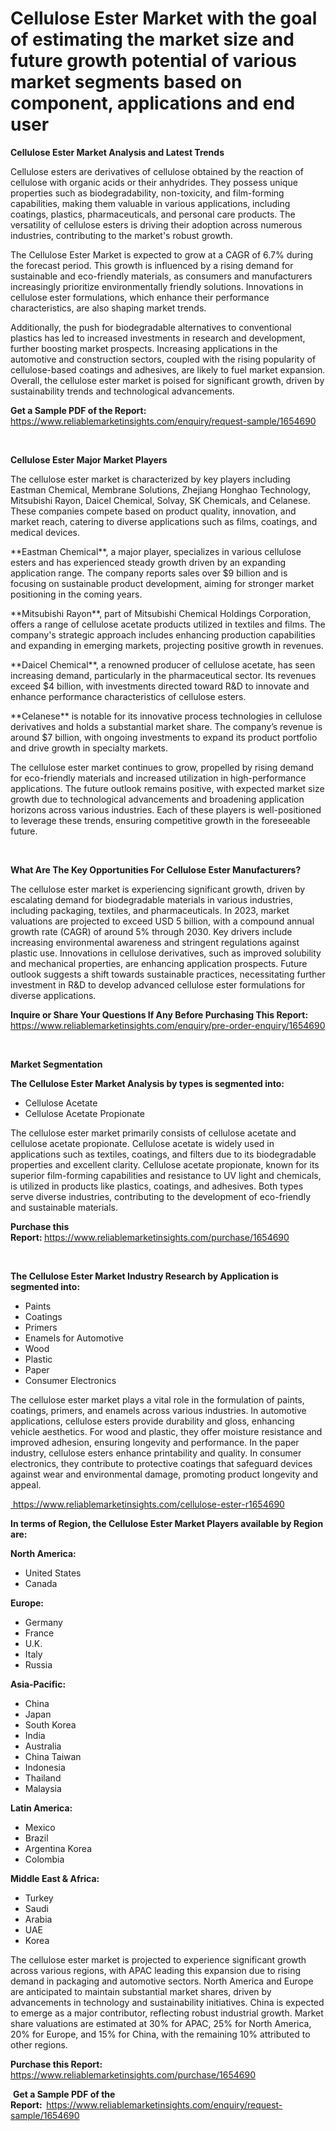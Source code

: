 <p><h1>Cellulose Ester Market with the goal of estimating the market size and future growth potential of various market segments based on component, applications and end user</h1></p><p><strong>Cellulose Ester Market Analysis and Latest Trends</strong></p>
<p><p>Cellulose esters are derivatives of cellulose obtained by the reaction of cellulose with organic acids or their anhydrides. They possess unique properties such as biodegradability, non-toxicity, and film-forming capabilities, making them valuable in various applications, including coatings, plastics, pharmaceuticals, and personal care products. The versatility of cellulose esters is driving their adoption across numerous industries, contributing to the market's robust growth.</p><p>The Cellulose Ester Market is expected to grow at a CAGR of 6.7% during the forecast period. This growth is influenced by a rising demand for sustainable and eco-friendly materials, as consumers and manufacturers increasingly prioritize environmentally friendly solutions. Innovations in cellulose ester formulations, which enhance their performance characteristics, are also shaping market trends. </p><p>Additionally, the push for biodegradable alternatives to conventional plastics has led to increased investments in research and development, further boosting market prospects. Increasing applications in the automotive and construction sectors, coupled with the rising popularity of cellulose-based coatings and adhesives, are likely to fuel market expansion. Overall, the cellulose ester market is poised for significant growth, driven by sustainability trends and technological advancements.</p></p>
<p><strong>Get a Sample PDF of the Report:&nbsp;</strong> <a href="https://www.reliablemarketinsights.com/enquiry/request-sample/1654690?utm_campaign=2745&utm_medium=2&utm_source=Github&utm_content=ia&utm_term=18042025&utm_id=cellulose-ester">https://www.reliablemarketinsights.com/enquiry/request-sample/1654690</a></p>
<p>&nbsp;</p>
<p><strong>Cellulose Ester Major Market Players</strong></p>
<p><p>The cellulose ester market is characterized by key players including Eastman Chemical, Membrane Solutions, Zhejiang Honghao Technology, Mitsubishi Rayon, Daicel Chemical, Solvay, SK Chemicals, and Celanese. These companies compete based on product quality, innovation, and market reach, catering to diverse applications such as films, coatings, and medical devices.</p><p>**Eastman Chemical**, a major player, specializes in various cellulose esters and has experienced steady growth driven by an expanding application range. The company reports sales over $9 billion and is focusing on sustainable product development, aiming for stronger market positioning in the coming years.</p><p>**Mitsubishi Rayon**, part of Mitsubishi Chemical Holdings Corporation, offers a range of cellulose acetate products utilized in textiles and films. The company's strategic approach includes enhancing production capabilities and expanding in emerging markets, projecting positive growth in revenues.</p><p>**Daicel Chemical**, a renowned producer of cellulose acetate, has seen increasing demand, particularly in the pharmaceutical sector. Its revenues exceed $4 billion, with investments directed toward R&D to innovate and enhance performance characteristics of cellulose esters.</p><p>**Celanese** is notable for its innovative process technologies in cellulose derivatives and holds a substantial market share. The company’s revenue is around $7 billion, with ongoing investments to expand its product portfolio and drive growth in specialty markets.</p><p>The cellulose ester market continues to grow, propelled by rising demand for eco-friendly materials and increased utilization in high-performance applications. The future outlook remains positive, with expected market size growth due to technological advancements and broadening application horizons across various industries. Each of these players is well-positioned to leverage these trends, ensuring competitive growth in the foreseeable future.</p></p>
<p>&nbsp;</p>
<p><strong>What Are The Key Opportunities For Cellulose Ester Manufacturers?</strong></p>
<p><p>The cellulose ester market is experiencing significant growth, driven by escalating demand for biodegradable materials in various industries, including packaging, textiles, and pharmaceuticals. In 2023, market valuations are projected to exceed USD 5 billion, with a compound annual growth rate (CAGR) of around 5% through 2030. Key drivers include increasing environmental awareness and stringent regulations against plastic use. Innovations in cellulose derivatives, such as improved solubility and mechanical properties, are enhancing application prospects. Future outlook suggests a shift towards sustainable practices, necessitating further investment in R&D to develop advanced cellulose ester formulations for diverse applications.</p></p>
<p><strong>Inquire or Share Your Questions If Any Before Purchasing This Report:</strong> <a href="https://www.reliablemarketinsights.com/enquiry/pre-order-enquiry/1654690?utm_campaign=2745&utm_medium=2&utm_source=Github&utm_content=ia&utm_term=18042025&utm_id=cellulose-ester">https://www.reliablemarketinsights.com/enquiry/pre-order-enquiry/1654690</a></p>
<p>&nbsp;</p>
<p><strong>Market Segmentation</strong></p>
<p><strong>The Cellulose Ester Market Analysis by types is segmented into:</strong></p>
<p><ul><li>Cellulose Acetate</li><li>Cellulose Acetate Propionate</li></ul></p>
<p><p>The cellulose ester market primarily consists of cellulose acetate and cellulose acetate propionate. Cellulose acetate is widely used in applications such as textiles, coatings, and filters due to its biodegradable properties and excellent clarity. Cellulose acetate propionate, known for its superior film-forming capabilities and resistance to UV light and chemicals, is utilized in products like plastics, coatings, and adhesives. Both types serve diverse industries, contributing to the development of eco-friendly and sustainable materials.</p></p>
<p><strong>Purchase this Report:&nbsp;</strong><a href="https://www.reliablemarketinsights.com/purchase/1654690?utm_campaign=2745&utm_medium=2&utm_source=Github&utm_content=ia&utm_term=18042025&utm_id=cellulose-ester">https://www.reliablemarketinsights.com/purchase/1654690</a></p>
<p>&nbsp;</p>
<p><strong>The Cellulose Ester Market Industry Research by Application is segmented into:</strong></p>
<p><ul><li>Paints</li><li>Coatings</li><li>Primers</li><li>Enamels for Automotive</li><li>Wood</li><li>Plastic</li><li>Paper</li><li>Consumer Electronics</li></ul></p>
<p><p>The cellulose ester market plays a vital role in the formulation of paints, coatings, primers, and enamels across various industries. In automotive applications, cellulose esters provide durability and gloss, enhancing vehicle aesthetics. For wood and plastic, they offer moisture resistance and improved adhesion, ensuring longevity and performance. In the paper industry, cellulose esters enhance printability and quality. In consumer electronics, they contribute to protective coatings that safeguard devices against wear and environmental damage, promoting product longevity and appeal.</p></p>
<p><a href="https://www.reliablemarketinsights.com/cellulose-ester-r1654690?utm_campaign=2745&utm_medium=2&utm_source=Github&utm_content=ia&utm_term=18042025&utm_id=cellulose-ester">&nbsp;https://www.reliablemarketinsights.com/cellulose-ester-r1654690</a></p>
<p><strong>In terms of Region, the Cellulose Ester Market Players available by Region are:</strong></p>
<p>
    <p> <strong> North America: </strong>
        <ul>
            <li>United States</li>
            <li>Canada</li>
        </ul>
        </p> 
    <p> <strong> Europe: </strong>
        <ul>
            <li>Germany</li>
            <li>France</li>
            <li>U.K.</li>
            <li>Italy</li>
            <li>Russia</li>
        </ul>
        </p> 
    <p> <strong> Asia-Pacific: </strong>
        <ul>
            <li>China</li>
            <li>Japan</li>
            <li>South Korea</li>
            <li>India</li>
            <li>Australia</li>
            <li>China Taiwan</li>
            <li>Indonesia</li>
            <li>Thailand</li>
            <li>Malaysia</li>
        </ul>
        </p> 
    <p> <strong> Latin America: </strong>
        <ul>
            <li>Mexico</li>
            <li>Brazil</li>
            <li>Argentina Korea</li>
            <li>Colombia</li>
        </ul>
        </p> 
    <p> <strong> Middle East & Africa: </strong>
        <ul>
            <li>Turkey</li>
            <li>Saudi</li>
            <li>Arabia</li>
            <li>UAE</li>
            <li>Korea</li>
        </ul>
    </p>
    </p>
<p><p>The cellulose ester market is projected to experience significant growth across various regions, with APAC leading this expansion due to rising demand in packaging and automotive sectors. North America and Europe are anticipated to maintain substantial market shares, driven by advancements in technology and sustainability initiatives. China is expected to emerge as a major contributor, reflecting robust industrial growth. Market share valuations are estimated at 30% for APAC, 25% for North America, 20% for Europe, and 15% for China, with the remaining 10% attributed to other regions.</p></p>
<p><strong>Purchase this Report: </strong><a href="https://www.reliablemarketinsights.com/purchase/1654690?utm_campaign=2745&utm_medium=2&utm_source=Github&utm_content=ia&utm_term=18042025&utm_id=cellulose-ester">https://www.reliablemarketinsights.com/purchase/1654690</a></p>
<p>&nbsp;<strong>Get a Sample PDF of the Report:&nbsp;&nbsp;</strong><a href="https://www.reliablemarketinsights.com/enquiry/request-sample/1654690?utm_campaign=2745&utm_medium=2&utm_source=Github&utm_content=ia&utm_term=18042025&utm_id=cellulose-ester">https://www.reliablemarketinsights.com/enquiry/request-sample/1654690</a></p>
<p><strong></strong></p>
<p><p></p><p></p><p></p></p>